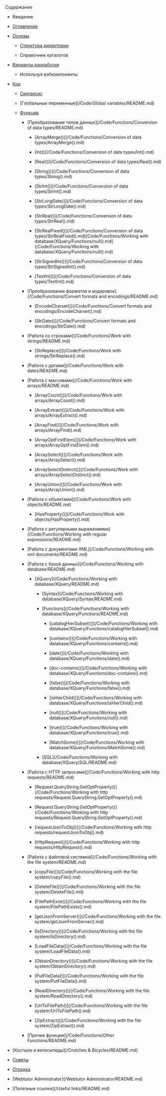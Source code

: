 Содержание

* Введение

* [Оглавление](chapters/contents.md)

* [Основы](/Basics/README.md)

  * [Структура директории](chapters/1-1.md)

  * Справочник каталогов

* [Варианты разработки](варианты-разработки.md)

  * Используя вэбкомпоненты

* [Код](/Code/README.md)

  * [Синтаксис](/Code/Syntax/README.md)

  * [Глобальные переменные](/Code/Global variables/README.md)

  * [Функции](/Code/Functions/README.md)

    * [Преобразование типов данных](/Code/Functions/Conversion of data types/README.md)

      * [ArrayMerge\(\)](/Code/Functions/Conversion of data types/ArrayMerge\(\).md)

      * [Int\(\)](/Code/Functions/Conversion of data types/Int\(\).md)

      * [Real\(\)](/Code/Functions/Conversion of data types/Real\(\).md)

      * [String\(\)](/Code/Functions/Conversion of data types/String\(\).md)

      * [StrInt\(\)](/Code/Functions/Conversion of data types/StrInt\(\).md)

      * [StrLongDate\(\)](/Code/Functions/Conversion of data types/StrLongDate\(\).md)

      * [StrReal\(\)](/Code/Functions/Conversion of data types/StrReal\(\).md)

      * [StrRealFixed\(\)](/Code/Functions/Conversion of data types/StrRealFixed\(\).md)[Code/Functions/Working with database/XQuery/Functions/null\(\).md](/Code/Functions/Working with database/XQuery/Functions/null\(\).md)

      * [StrSignedInt\(\)](/Code/Functions/Conversion of data types/StrSignedInt\(\).md)

      * [TextInt\(\)](/Code/Functions/Conversion of data types/TextInt\(\).md)

    * [Преобразование форматов и кодировок](/Code/Functions/Convert formats and encodings/README.md)

      * [EncodeCharset\(\)](/Code/Functions/Convert formats and encodings/EncodeCharset\(\).md)

      * [StrDate\(\)](/Code/Functions/Convert formats and encodings/StrDate\(\).md)

    * [Работа со строками](/Code/Functions/Work with strings/README.md)

      * [StrReplace\(\)](/Code/Functions/Work with strings/StrReplace\(\).md)

    * [Работа с датами](/Code/Functions/Work with dates/README.md)

    * [Работа с массивами](/Code/Functions/Work with arrays/README.md)

      * [ArrayCount\(\)](/Code/Functions/Work with arrays/ArrayCount\(\).md)

      * [ArrayExtract\(\)](/Code/Functions/Work with arrays/ArrayExtract\(\).md)

      * [ArrayFind\(\)](/Code/Functions/Work with arrays/ArrayFind\(\).md)

      * [ArrayOptFirstElem\(\)](/Code/Functions/Work with arrays/ArrayOptFirstElem\(\).md)

      * [ArraySelect\(\)](/Code/Functions/Work with arrays/ArraySelect\(\).md)

      * [ArraySelectDistinct\(\)](/Code/Functions/Work with arrays/ArraySelectDistinct\(\).md)

      * [ArrayUnion\(\)](/Code/Functions/Work with arrays/ArrayUnion\(\).md)

    * [Работа с объектами](/Code/Functions/Work with objects/README.md)

      * [HasProperty\(\)](/Code/Functions/Work with objects/HasProperty\(\).md)

    * [Работа с регулярными выражениями](/Code/Functions/Working with regular expressions/README.md)

    * [Работа с документами XML](/Code/Functions/Working with xml documents/README.md)

    * [Работа с базой данных](/Code/Functions/Working with database/README.md)

      * [XQuery](/Code/Functions/Working with database/XQuery/README.md)

        * [Syntax](/Code/Functions/Working with database/XQuery/Syntax/README.md)

        * [Functions](/Code/Functions/Working with database/XQuery/Functions/README.md)

          * [catalogHierSubset\(\)](/Code/Functions/Working with database/XQuery/Functions/catalogHierSubset\(\).md)

          * [contains\(\)](/Code/Functions/Working with database/XQuery/Functions/contains\(\).md)

          * [date\(\)](/Code/Functions/Working with database/XQuery/Functions/date\(\).md)

          * [doc-contains\(\)](/Code/Functions/Working with database/XQuery/Functions/doc-contains\(\).md)

          * [false\(\)](/Code/Functions/Working with database/XQuery/Functions/false\(\).md)

          * [isHierChild\(\)](/Code/Functions/Working with database/XQuery/Functions/isHierChild\(\).md)

          * [null\(\)](/Code/Functions/Working with database/XQuery/Functions/null\(\).md)

          * [true\(\)](/Code/Functions/Working with database/XQuery/Functions/true\(\).md)

          * [MatchSome\(\)](/Code/Functions/Working with database/XQuery/Functions/МatchSome\(\).md)

        * [SQL](/Code/Functions/Working with database/XQuery/SQL/README.md)

    * [Работа с HTTP запросами](/Code/Functions/Working with http requests/README.md)

      * [Request.QueryString.GetOptProperty\(\)](/Code/Functions/Working with http requests/Request.QueryString.GetOptProperty\(\).md)

      * [Request.QueryString.GetOptProperty\(\)](/Code/Functions/Working with http requests/Request.QueryString.GetOptProperty\(\).md)

      * [requestJsonToObj\(\)](/Code/Functions/Working with http requests/requestJsonToObj\(\).md)

      * [HttpRequest\(\)](/Code/Functions/Working with http requests/HttpRequest\(\).md)

    * [Работа с файловой системой](/Code/Functions/Working with the file system/README.md)

      * [copyFile\(\)](/Code/Functions/Working with the file system/copyFile\(\).md)

      * [DeleteFile\(\)](/Code/Functions/Working with the file system/DeleteFile\(\).md)

      * [FilePathExist\(\)](/Code/Functions/Working with the file system/FilePathExists\(\).md)

      * [getJsonFromServer\(\)](/Code/Functions/Working with the file system/getJsonFromServer\(\).md)

      * [IsDirectory\(\)](/Code/Functions/Working with the file system/IsDirectory\(\).md)

      * [LoadFileData\(\)](/Code/Functions/Working with the file system/LoadFileData\(\).md)

      * [ObtainDirectory\(\)](/Code/Functions/Working with the file system/ObtainDirectory\(\).md)

      * [PutFileData\(\)](/Code/Functions/Working with the file system/PutFileData\(\).md)

      * [ReadDirectory\(\)](/Code/Functions/Working with the file system/ReadDirectory\(\).md)

      * [UrlToFilePath\(\)](/Code/Functions/Working with the file system/UrlToFilePath\(\).md)

      * [ZipExtract\(\)](/Code/Functions/Working with the file system/ZipExtract\(\).md)

    * [Прочие функции](/Code/Functions/Other Functions/README.md)

* [Костыли и велосипеды](/Crutches & Bicycles/README.md)

* [Советы](/Advice/README.md)

* [Отладка](/Debugging/README.md)

* [Webtutor Administrator](/Webtutor Administrator/README.md)

* [Полезные ссылки](/Useful links/README.md)



